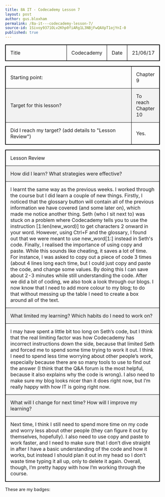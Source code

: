 ```yaml
---
title: 8A IT - Codecademy Lesson 7
layout: post
author: gus.bloxham
permalink: /8a-it---codecademy-lesson-7/
source-id: 1Sivoy9371OLv2Khp0fiARg1L3NBjFwQAXpT1ojYnI-0
published: true
---
```


<html>
<head>
<style>
table, th, td {
    border: 1px solid black;
}
table, th, td {
    width: 100%;
}
th, td {
    padding: 15px;
    text-align: left;
}
th {
    background-color: #4CAF50;
    color: white;
}
tr:nth-child(even) {background-color: #f2f2f2}
</style>
</head>
<body>

<table>
  <tr>
    <td>Title</td>
    <td>Codecademy</td>
    <td>Date</td>
    <td>21/06/17</td>
  </tr>
</table>


<table>
  <tr>
    <td>Starting point:</td>
    <td>Chapter 9</td>
  </tr>
  <tr>
    <td>Target for this lesson?</td>
    <td>To reach Chapter 10</td>
  </tr>
  <tr>
    <td>Did I reach my target? 
(add details to "Lesson Review")</td>
    <td> Yes.</td>
  </tr>
</table>


<table>
  <tr>
    <td>Lesson Review</td>
  </tr>
  <tr>
    <td>How did I learn? What strategies were effective? </td>
  </tr>
  <tr>
    <td>I learnt the same way as the previous weeks. I worked through the course but I did learn a couple of new things. Firstly, I noticed that the glossary button will contain all of the previous information we have covered (and some later on), which made me notice another thing. Seth (who I sit next to) was stuck on a problem where Codecademy tells you to use the instruction [1:len(new_word)] to get characters 2 onward in your word. However, using Ctrl+F and the glossary, I found out that we were meant to use new_word[1:] instead in Seth's code. Finally, I realised the importance of using copy and paste. While this sounds like cheating, it saves a lot of time. For instance, I was asked to copy out a piece of code 3 times (about 4 lines long each time, but I could just copy and paste the code, and change some values. By doing this I can save about 2-3 minutes while still understanding the code. After we did a bit of coding, we also took a look through our blogs. I now know that I need to add more colour to my blog; to do that without messing up the table I need to create a box around all of the text.</td>
  </tr>
  <tr>
    <td>What limited my learning? Which habits do I need to work on? </td>
  </tr>
  <tr>
    <td>I may have spent a little bit too long on Seth’s code, but I think that the real limiting factor was how Codecademy has incorrect instructions down the side, because that limited Seth and forced me to spend some time trying to work it out. I think I need to spend less time worrying about other people’s work, especially because there are so many tools to use to find out the answer (I think that the Q&A forum is the most helpful, because it also explains why the code is wrong). I also need to make sure my blog looks nicer than it does right now, but I’m really happy with how IT is going right now.</td>
  </tr>
  <tr>
    <td>What will I change for next time? How will I improve my learning?</td>
  </tr>
  <tr>
    <td>Next time, I think I still need to spend more time on my code and worry less about other people (they can figure it out by themselves, hopefully). I also need to use copy and paste to work faster, and I need to make sure that I don’t dive straight in after I have a basic understanding of the code and how it works, but instead I should plan it out in my head so I don’t waste time typing it all up, only to delete it again. Overall, though, I’m pretty happy with how I’m working through the course.</td>
  </tr>
</table>


These are my badges:




</body>
</html>

